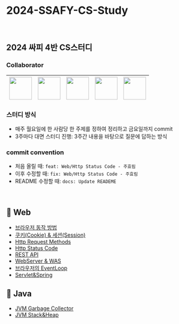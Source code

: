 # 2024-SSAFY-CS-Study

<br>

## 2024 싸피 4반 CS스터디



### Collaborator

| [<img src="https://avatars.githubusercontent.com/u/86856676?v=4" width="60">](https://github.com/Juhyorim) | [<img src="https://avatars.githubusercontent.com/u/47958731?v=4" width="60">](https://github.com/BongSangKim) | [<img src="https://avatars.githubusercontent.com/u/81753858?v=4" width="60">](https://github.com/minsol1) | [<img src="https://avatars.githubusercontent.com/u/121084350?v=4" width="60">](https://github.com/bbamjoong) | [<img src="https://avatars.githubusercontent.com/u/128269663?v=4" width="60">](https://github.com/kkyu99) |
|:---------------------------------------------------------------------------------------------------------:|:---------------------------------------------------------------------------------------------------------:|:----------------------------------------------------------------------------------------------------------:|:----------------------------------------------------------------------------------------------------------:|:----------------------------------------------------------------------------------------------------------:|

### 스터디 방식
- 매주 월요일에 한 사람당 한 주제를 정하여 정리하고 금요일까지 commit
- 3주마다 대면 스터디 진행: 3주간 내용을 바탕으로 질문에 답하는 방식


### commit convention
- 처음 올릴 때: `feat: Web/Http Status Code - 주효림`
- 이후 수정할 때: `fix: Web/Http Status Code - 주효림`
- README 수정할 때: `docs: Update READEME`



<br/>


📌 Web
-

- [브라우저 동작 방법](https://github.com/2024-SSAFY-CS-Study/2024-SSAFY-CS-Study/blob/main/1%EC%A3%BC%EC%B0%A8%20-%20Web/%EB%B8%8C%EB%9D%BC%EC%9A%B0%EC%A0%80%EB%8F%99%EC%9E%91%EC%9B%90%EB%A6%AC%20-%20%EA%B9%80%EB%B4%89%EC%83%81.md)
- [쿠키(Cookie) & 세션(Session)](https://github.com/2024-SSAFY-CS-Study/2024-SSAFY-CS-Study/blob/main/1%EC%A3%BC%EC%B0%A8%20-%20Web/%EC%BF%A0%ED%82%A4%26%EC%84%B8%EC%85%98.md)
- [Http Request Methods](https://github.com/2024-SSAFY-CS-Study/2024-SSAFY-CS-Study/blob/main/1%EC%A3%BC%EC%B0%A8%20-%20Web/Http_Request_Methods.md)
- [Http Status Code](https://github.com/2024-SSAFY-CS-Study/2024-SSAFY-CS-Study/blob/main/1%EC%A3%BC%EC%B0%A8%20-%20Web/Http%20Status%20Code.md)
- [REST API](https://github.com/2024-SSAFY-CS-Study/2024-SSAFY-CS-Study/blob/main/1%EC%A3%BC%EC%B0%A8%20-%20Web/REST%20API%20-%20%EA%B9%80%EB%B2%94%EC%A4%91.md)
- [WebServer & WAS](https://github.com/2024-SSAFY-CS-Study/2024-SSAFY-CS-Study/blob/main/1%EC%A3%BC%EC%B0%A8%20-%20Web/WebServer%26WAS-%EC%A0%95%EC%A7%84%EA%B7%9C.md)
- [브라우저의 EventLoop](https://github.com/2024-SSAFY-CS-Study/2024-SSAFY-CS-Study/blob/main/Web/%EB%B8%8C%EB%9D%BC%EC%9A%B0%EC%A0%80%EC%9D%98EventLoop.md)
- [Servlet&Spring](https://github.com/2024-SSAFY-CS-Study/2024-SSAFY-CS-Study/blob/main/Web/SpringVsServlet.md)

📌 Java
-

- [JVM Garbage Collector](https://github.com/2024-SSAFY-CS-Study/2024-SSAFY-CS-Study/blob/main/Web/JVM%20Garbage%20Collector.md)
- [JVM Stack&Heap](https://github.com/2024-SSAFY-CS-Study/2024-SSAFY-CS-Study/blob/main/Web/JVM_stack%26heap.md)




